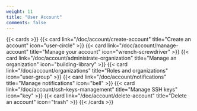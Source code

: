 ```yaml
---
weight: 11
title: "User Account"
comments: false
---
```


{{< cards >}}
  {{< card link="/doc/account/create-account" title="Create an account" icon="user-circle" >}}
  {{< card link="/doc/account/manage-account" title="Manage your account" icon="wrench-screwdriver" >}}
  {{< card link="/doc/account/administrate-organization" title="Manage an organization" icon="building-library" >}}
  {{< card link="/doc/account/organizations" title="Roles and organizations" icon="user-group" >}}
  {{< card link="/doc/account/notifications" title="Manage notifications" icon="bell" >}}
  {{< card link="/doc/account/ssh-keys-management" title="Manage SSH keys" icon="key" >}}
  {{< card link="/doc/account/delete-account" title="Delete an account" icon="trash" >}}
{{< /cards >}}